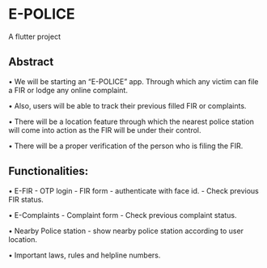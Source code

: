 # E-POLICE

A flutter project



## Abstract

•	We will be starting an “E-POLICE” app. Through which any victim can file a FIR or lodge any online complaint.

•	Also, users will be able to track their previous filled FIR or complaints.

•	There will be a location feature through which the nearest police station will come into action as the FIR will be under their control.

•	There will be a proper verification of the person who is filing the FIR.




## Functionalities:
•	E-FIR
    - OTP login 
    - FIR form - authenticate with face id.
	- Check previous FIR status.

•	E-Complaints
    - Complaint form
    - Check previous complaint status.

•	Nearby Police station
    - show nearby police station according to user location.

•	Important laws, rules and helpline numbers.


